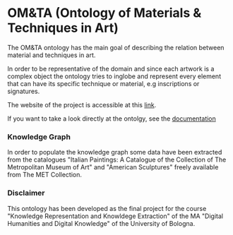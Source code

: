 # OM&TA (Ontology of Materials & Techniques in Art)

The OM&TA ontology has the main goal of describing the relation between material and techniques in art. 

In order to be representative of the domain and since each artwork is a complex object the ontology tries to inglobe and represent every element that can have its specific technique or material, e.g inscriptions or signatures. 

The website of the project is accessible at this [link](https://bianca-lm.github.io/art-criticism-ontology/).

If you want to take a look directly at the ontolgy, see the [documentation](http://150.146.207.114/lode/extract?owlapi=true&url=https://raw.githubusercontent.com/Bianca-LM/art-criticism-ontology/main/OMETA.owl)

### Knowledge Graph
In order to populate the knowledge graph some data have been extracted from the catalogues "Italian Paintings: A Catalogue of the Collection of The Metropolitan Museum of Art" and "American Sculptures" freely available from The MET Collection. 

### Disclaimer
This ontology has been developed as the final project for the course "Knowledge Representation and Knowldege Extraction" of the MA "Digital Humanities and Digital Knowledge" of the University of Bologna. 
